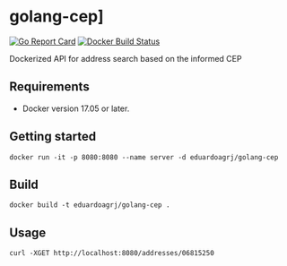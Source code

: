 # golang-cep]
[![Go Report Card](https://goreportcard.com/badge/erozario/golang-cep)](https://goreportcard.com/report/erozario/golang-cep)
[![Docker Build Status](https://img.shields.io/docker/build/eduardoagrj/golang-cep.svg)](https://hub.docker.com/r/eduardoagrj/golang-cep/builds/)

Dockerized API for address search based on the informed CEP

## Requirements

- Docker version 17.05 or later.

## Getting started

`docker run -it -p 8080:8080 --name server -d eduardoagrj/golang-cep`

## Build

`docker build -t eduardoagrj/golang-cep .`

## Usage

`curl -XGET http://localhost:8080/addresses/06815250`
